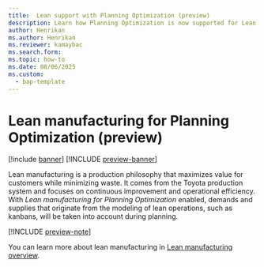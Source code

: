 ```yaml
---
title:  Lean support with Planning Optimization (preview)
description: Learn how Planning Optimization is now supported for Lean manufacturing processes
author: Henrikan
ms.author: Henrikan
ms.reviewer: kamaybac
ms.search.form: 
ms.topic: how-to
ms.date: 08/06/2025
ms.custom: 
  - bap-template
---
```


# Lean manufacturing for Planning Optimization (preview)

[!include [banner](../../includes/banner.md)]
[!INCLUDE [preview-banner](~/../shared-content/shared/preview-includes/preview-banner.md)]
<!-- KFM: Preview until 10.0.46 GA -->

Lean manufacturing is a production philosophy that maximizes value for customers while minimizing waste. It comes from the Toyota production system and focuses on continuous improvement and operational efficiency. With *Lean manufacturing for Planning Optimization* enabled, demands and supplies that originate from the modeling of lean operations, such as kanbans, will be taken into account during planning.

[!INCLUDE [preview-note](~/../shared-content/shared/preview-includes/preview-note-d365.md)]

You can learn more about lean manufacturing in [Lean manufacturing overview](../../production-control/lean-manufacturing-overview.md).
